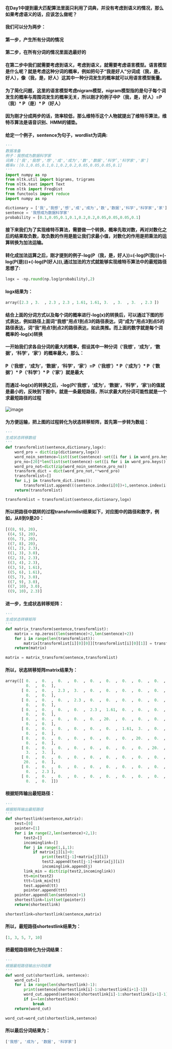 
#### 在Day1中提到最大匹配算法里面只利用了词典，并没有考虑到语义的情况，那么如果考虑语义的话，应该怎么做呢？
#### 我们可以分为两步：
#### 第一步，产生所有分词的情况
#### 第二步，在所有分词的情况里面选最好的
#### 在第二步中我们就需要考虑到语义，考虑到语义，就需要考虑语言模型。语言模型是什么呢？就是考虑这种分词的概率，例如把句子“我是好人”分词成（我，是，好人），像（我，是，好人）这其中一种分词发生的概率就可以用语言模型衡量。
#### 为了简化问题，这里的语言模型考虑nigram模型，nigram模型指的是句子每个词发生的概率与周围词发生的概率无关，所以刚才的例子中P（我，是，好人）=P（我）* P（是）* P（好人）

#### 因为刚才分成两步的话，效率较低，那么维特币这个人物就提出了维特币算法，维特币算法是语音识别、HMM的铺垫。

#### 给定一个例子，sentence为句子，wordlist为词典:
```python
'''
数据准备
例子：我想成为数据科学家
词典：['我','我想','想','成','成为','数','数据',‘科学’,'科学家','家']
概率x：[0.1,0.05,0.1,0.1,0.2,0.2,0.05,0.05,0.05,0.1]
'''
import numpy as np
from nltk.util import bigrams, trigrams
from nltk.text import Text
from nltk import FreqDist
from functools import reduce
import numpy as np

dictionary = ['我','我想','想','成','成为','数','数据','科学','科学家','家']
sentence = '我想成为数据科学家'
probability = [0.1,0.05,0.1,0.1,0.2,0.2,0.05,0.05,0.05,0.1]
```

#### 接下来我们为了实现维特币算法，需要做一个转换，概率先取对数，再对对数化之后的结果取负数，取负数的作用是能让我们求最小值，对数化的作用是把乘法的运算转换为加法运输。
#### 转化成加法运算之后，刚才提到的例子-log(P（我，是，好人))=(-log(P(我)))+(-log(P(是)))+(-log(P(好人))),通过加法的方式就能够实现维特币算法中的最短路径思想了:

```python
logx = -np.round(np.log(probability),2)
```
#### logx结果为：
```python
array([2.3 , 3.  , 2.3 , 2.3 , 1.61, 1.61, 3.  , 3.  , 3.  , 2.3 ])
```

#### 结合上面的分词方式以及每个词的概率进行-log(x)的转换后，可以通过下图的形式表达，例如路径上面词“我想”用点1到点3的路径表达，词“成为”用点3到点5的路径表达，词“我”用点1到点2的路径表达，如此类推。而上面的数字就是每个词概率的-log(x)转换
#### 一开始我们求各自分词的最大的概率，假设其中一种分词（‘我想’，‘成为’，‘数据’，‘科学’，‘家’）的概率最大，那么：
#### P（‘我想’，‘成为’，‘数据’，‘科学’，‘家’）=P（‘我想’）* P（‘成为’）* P（‘数据’）* P（‘科学’）* P（‘家’）就是最大
#### 而通过-log(x)的转换之后，-log(P(‘我想’，‘成为’，‘数据’，‘科学’，‘家’))的值就是最小的，反映到下图中，就是一条最短路径，所以求最大的分词可能性就是一个求最短路径的过程

![image](https://github.com/XueRenJing/Python-NLP-LEARNING/raw/master/viterbi.png)

#### 为方便运输，把上图的过程转化为状态转移矩阵，首先第一步转为数组：
```python
'''
生成状态转移数组
'''
def transformlist(sentence,dictionary,logx):
    word_pro = dict(zip(dictionary,logx))
    word_noin_sentence=list((set(sentence)-set([i for i in word_pro.keys() if len(i)==1])))
    pro_no=[20]*len(list(set(sentence)-set([i for i in word_pro.keys() if len(i)==1])))
    word_pro_not=dict(zip(word_noin_sentence,pro_no))
    transform_dict = dict(word_pro_not,**word_pro)
    transformlist=[]
    for i,j in transform_dict.items():
        transformlist.append(((sentence.index(i[0])+1,sentence.index(i[-1])+2),j))
    return(transformlist)

transformlist = transformlist(sentence,dictionary,logx) 
```
#### 所以把路径中跳转的过程transformlist结果如下，对应图中的路径和数字，例如，从8到9是20：
```python
[((8, 9), 20),
 ((4, 5), 20),
 ((6, 7), 20),
 ((7, 8), 20),
 ((1, 2), 2.3),
 ((1, 3), 3.0),
 ((2, 3), 2.3),
 ((3, 4), 2.3),
 ((3, 5), 1.61),
 ((5, 6), 1.61),
 ((5, 7), 3.0),
 ((7, 9), 3.0),
 ((7, 10), 3.0),
 ((9, 10), 2.3)]
```


#### 进一步，生成状态转移矩阵：
```python
'''
生成状态转移矩阵
'''    
def matrix_transform(sentence,transformlist):
    matrix = np.zeros((len(sentence)+2,len(sentence)+2))
    for i in range(len(transformlist)):
        matrix[transformlist[i][0][0]][transformlist[i][0][1]] = transformlist[i][1]
    return(matrix)
    
matrix = matrix_transform(sentence,transformlist)  
```

#### 所以，状态转移矩阵matrix结果为：
```python
array([[ 0.  ,  0.  ,  0.  ,  0.  ,  0.  ,  0.  ,  0.  ,  0.  ,  0.  ,
         0.  ,  0.  ],
       [ 0.  ,  0.  ,  2.3 ,  3.  ,  0.  ,  0.  ,  0.  ,  0.  ,  0.  ,
         0.  ,  0.  ],
       [ 0.  ,  0.  ,  0.  ,  2.3 ,  0.  ,  0.  ,  0.  ,  0.  ,  0.  ,
         0.  ,  0.  ],
       [ 0.  ,  0.  ,  0.  ,  0.  ,  2.3 ,  1.61,  0.  ,  0.  ,  0.  ,
         0.  ,  0.  ],
       [ 0.  ,  0.  ,  0.  ,  0.  ,  0.  , 20.  ,  0.  ,  0.  ,  0.  ,
         0.  ,  0.  ],
       [ 0.  ,  0.  ,  0.  ,  0.  ,  0.  ,  0.  ,  1.61,  3.  ,  0.  ,
         0.  ,  0.  ],
       [ 0.  ,  0.  ,  0.  ,  0.  ,  0.  ,  0.  ,  0.  , 20.  ,  0.  ,
         0.  ,  0.  ],
       [ 0.  ,  0.  ,  0.  ,  0.  ,  0.  ,  0.  ,  0.  ,  0.  , 20.  ,
         3.  ,  3.  ],
       [ 0.  ,  0.  ,  0.  ,  0.  ,  0.  ,  0.  ,  0.  ,  0.  ,  0.  ,
        20.  ,  0.  ],
       [ 0.  ,  0.  ,  0.  ,  0.  ,  0.  ,  0.  ,  0.  ,  0.  ,  0.  ,
         0.  ,  2.3 ],
       [ 0.  ,  0.  ,  0.  ,  0.  ,  0.  ,  0.  ,  0.  ,  0.  ,  0.  ,
         0.  ,  0.  ]])
```

#### 根据矩阵输出最短路径：
```python
'''
根据矩阵输出最短路径
'''
def shortestlink(sentence,matrix):
    test=[0]
    pointer=[1]    
    for i in range(2,len(sentence)+2,1):
        test2=[]
        incominglink=[]
        for j in range(1,i,1):
            if matrix[j][i]>0:
                print(test[j-1]+matrix[j][i])
                test2.append(test[j-1]+matrix[j][i])
                incominglink.append(j)
        link_min = dict(zip(test2,incominglink))    
        tt=min(test2)
        ttt=link_min[tt]
        test.append(tt)
        pointer.append(ttt)
    pointer.append(len(sentence)+1)
    shortestlink=list(set(pointer))
    return(shortestlink)
    
shortestlink=shortestlink(sentence,matrix)
```
#### 所以，最短路径shortestlink结果为：
```python
[1, 3, 5, 7, 10]
```

#### 把最短路径转化为分词结果：
```python
'''
根据最短路径输出分词结果
'''
def word_cut(shortestlink，sentence):
    word_cut=[]
    for i in range(len(shortestlink)-1):
        print(sentence[shortestlink[i]-1:shortestlink[i+1]-1])
        word_cut.append(sentence[shortestlink[i]-1:shortestlink[i+1]-1])
        if i==len(shortestlink):
            break
    return(word_cut)
    
word_cut=word_cut(shortestlink,sentence)
```

#### 所以最后分词结果为：
```python
['我想', '成为', '数据', '科学家']
```





